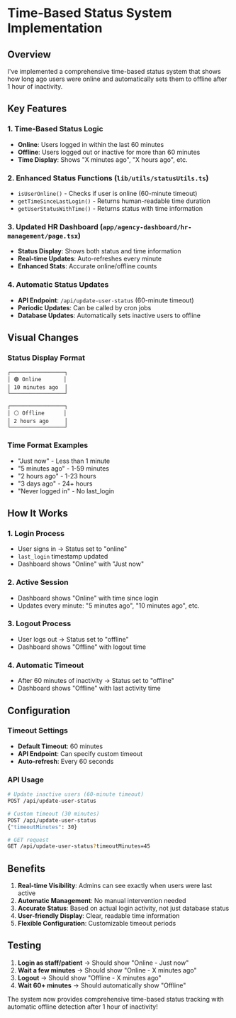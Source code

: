 # Time-Based Status System Implementation

## Overview
I've implemented a comprehensive time-based status system that shows how long ago users were online and automatically sets them to offline after 1 hour of inactivity.

## Key Features

### 1. **Time-Based Status Logic**
- **Online**: Users logged in within the last 60 minutes
- **Offline**: Users logged out or inactive for more than 60 minutes
- **Time Display**: Shows "X minutes ago", "X hours ago", etc.

### 2. **Enhanced Status Functions** (`lib/utils/statusUtils.ts`)
- `isUserOnline()` - Checks if user is online (60-minute timeout)
- `getTimeSinceLastLogin()` - Returns human-readable time duration
- `getUserStatusWithTime()` - Returns status with time information

### 3. **Updated HR Dashboard** (`app/agency-dashboard/hr-management/page.tsx`)
- **Status Display**: Shows both status and time information
- **Real-time Updates**: Auto-refreshes every minute
- **Enhanced Stats**: Accurate online/offline counts

### 4. **Automatic Status Updates**
- **API Endpoint**: `/api/update-user-status` (60-minute timeout)
- **Periodic Updates**: Can be called by cron jobs
- **Database Updates**: Automatically sets inactive users to offline

## Visual Changes

### Status Display Format
```
┌─────────────────┐
│ 🟢 Online       │
│ 10 minutes ago  │
└─────────────────┘

┌─────────────────┐
│ ⚪ Offline      │
│ 2 hours ago     │
└─────────────────┘
```

### Time Format Examples
- "Just now" - Less than 1 minute
- "5 minutes ago" - 1-59 minutes
- "2 hours ago" - 1-23 hours
- "3 days ago" - 24+ hours
- "Never logged in" - No last_login

## How It Works

### 1. **Login Process**
- User signs in → Status set to "online"
- `last_login` timestamp updated
- Dashboard shows "Online" with "Just now"

### 2. **Active Session**
- Dashboard shows "Online" with time since login
- Updates every minute: "5 minutes ago", "10 minutes ago", etc.

### 3. **Logout Process**
- User logs out → Status set to "offline"
- Dashboard shows "Offline" with logout time

### 4. **Automatic Timeout**
- After 60 minutes of inactivity → Status set to "offline"
- Dashboard shows "Offline" with last activity time

## Configuration

### Timeout Settings
- **Default Timeout**: 60 minutes
- **API Endpoint**: Can specify custom timeout
- **Auto-refresh**: Every 60 seconds

### API Usage
```bash
# Update inactive users (60-minute timeout)
POST /api/update-user-status

# Custom timeout (30 minutes)
POST /api/update-user-status
{"timeoutMinutes": 30}

# GET request
GET /api/update-user-status?timeoutMinutes=45
```

## Benefits

1. **Real-time Visibility**: Admins can see exactly when users were last active
2. **Automatic Management**: No manual intervention needed
3. **Accurate Status**: Based on actual login activity, not just database status
4. **User-friendly Display**: Clear, readable time information
5. **Flexible Configuration**: Customizable timeout periods

## Testing

1. **Login as staff/patient** → Should show "Online - Just now"
2. **Wait a few minutes** → Should show "Online - X minutes ago"
3. **Logout** → Should show "Offline - X minutes ago"
4. **Wait 60+ minutes** → Should automatically show "Offline"

The system now provides comprehensive time-based status tracking with automatic offline detection after 1 hour of inactivity!
